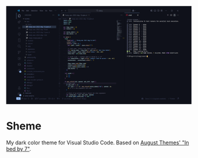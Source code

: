 <img src="https://github.com/shoedler/vscode-sheme/blob/main/sheme-splash.png?raw=true" alt="splash" width="500">

# Sheme

My dark color theme for Visual Studio Code. Based on [August Themes' "In bed by 7"]().